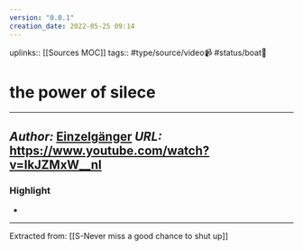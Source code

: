 ```yaml
---
version: "0.0.1"
creation_date: 2022-05-25 09:14
---
```


uplinks:: [[Sources MOC]]
tags:: #type/source/video📹  #status/boat🚤 

# the power of silece
---
*Author:* [Einzelgänger](https://www.youtube.com/c/Einzelg%C3%A4nger)
*URL:* https://www.youtube.com/watch?v=IkJZMxW__nI
-
### Highlight
- 

---
Extracted from: [[S-Never miss a good chance to shut up]]